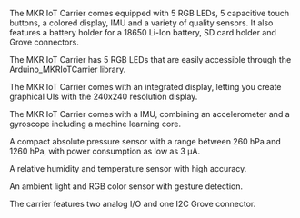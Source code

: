 <FeatureDescription>

The MKR IoT Carrier comes equipped with 5 RGB LEDs, 5 capacitive touch buttons, a colored display, IMU and a variety of quality sensors. It also features a battery holder for a 18650 Li-Ion battery, SD card holder and Grove connectors.

</FeatureDescription>

<FeatureList>

<Feature title="RGB LEDs" image="led">

The MKR IoT Carrier has 5 RGB LEDs that are easily accessible through the Arduino_MKRIoTCarrier library.
<FeatureWrapper>
  <FeatureLink variant="primary" title="Documentation" url="/tutorials/mkr-iot-carrier/mkr-iot-carrier-01-technical-reference#leds"/>
  <FeatureLink variant="secondary" title="Library" url="https://www.arduino.cc/reference/en/libraries/arduino_mkriotcarrier/"/>
</FeatureWrapper>

</Feature>

<Feature title="Display" image="configurability">

The MKR IoT Carrier comes with an integrated display, letting you create graphical UIs with the 240x240 resolution display.
<FeatureWrapper>
  <FeatureLink variant="primary" title="Documentation" url="/tutorials/mkr-iot-carrier/mkr-iot-carrier-01-technical-reference#display"/>
  <FeatureLink variant="secondary" title="Library" url="https://www.arduino.cc/reference/en/libraries/arduino_mkriotcarrier/"/>
</FeatureWrapper>

</Feature>


<Feature title="IMU" image="imu">

The MKR IoT Carrier comes with a IMU, combining an accelerometer and a gyroscope including a machine learning core.
<FeatureWrapper>
  <FeatureLink variant="primary" title="Documentation" url="/tutorials/mkr-iot-carrier/mkr-iot-carrier-01-technical-reference#imu-accelerometer--gyroscope-sensors"/>
  <FeatureLink variant="secondary" title="Library" url="https://www.arduino.cc/reference/en/libraries/arduino_mkriotcarrier/"/>
</FeatureWrapper>
</Feature>

<Feature title="Pressure Sensor" image="pressure-sensor">

A compact absolute pressure sensor with a range between 260 hPa and 1260 hPa, with power consumption as low as 3 μA.
<FeatureWrapper>
  <FeatureLink variant="primary" title="Documentation" url="/tutorials/mkr-iot-carrier/mkr-iot-carrier-01-technical-reference#pressure-sensor"/>
  <FeatureLink variant="secondary" title="Library" url="https://www.arduino.cc/reference/en/libraries/arduino_mkriotcarrier/"/>
</FeatureWrapper>
</Feature>

<Feature title="Temperature Sensor" image="temperature-sensor">

A relative humidity and temperature sensor with high accuracy.
<FeatureWrapper>
  <FeatureLink variant="primary" title="Documentation" url="/tutorials/mkr-iot-carrier/mkr-iot-carrier-01-technical-reference#humidity--temperature-sensor"/>
  <FeatureLink variant="secondary" title="Library" url="https://www.arduino.cc/reference/en/libraries/arduino_mkriotcarrier/"/>
</FeatureWrapper>
</Feature>

<Feature title="Color Sensor" image="color-sensor">

An ambient light and RGB color sensor with gesture detection.
<FeatureWrapper>
  <FeatureLink variant="primary" title="Documentation" url="/tutorials/mkr-iot-carrier/mkr-iot-carrier-01-technical-reference#rgb-and-gesture-sensor"/>
  <FeatureLink variant="secondary" title="Library" url="https://www.arduino.cc/reference/en/libraries/arduino_mkriotcarrier/"/>
</FeatureWrapper>
</Feature>

<Feature title="3x Grove connectors" image="connection">

The carrier features two analog I/O and one I2C Grove connector.
<FeatureWrapper>
  <FeatureLink variant="primary" title="Documentation" url="/tutorials/mkr-iot-carrier/mkr-iot-carrier-01-technical-reference#grove-connectors"/>
  <FeatureLink variant="secondary" title="Library" url="https://www.arduino.cc/reference/en/libraries/arduino_mkriotcarrier/"/>
</FeatureWrapper>

</Feature>

</FeatureList>
